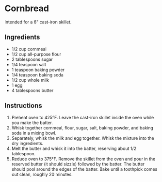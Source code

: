 # Cornbread

Intended for a 6" cast-iron skillet.

## Ingredients

- 1/2 cup cornmeal
- 1/2 cup all-purpose flour
- 2 tablespoons sugar
- 1/4 teaspoon salt
- 1 teaspoon baking powder
- 1/4 teaspoon baking soda
- 1/2 cup whole milk
- 1 egg
- 4 tablespoons butter

## Instructions

1. Preheat oven to 425°F. Leave the cast-iron skillet inside the oven while you make the batter.
2. Whisk together cornmeal, flour, sugar, salt, baking powder, and baking soda in a mixing bowl.
3. Separately, whisk the milk and egg together. Whisk the mixture into the dry ingredients.
4. Melt the butter and whisk it into the batter, reserving about 1/2 tablespoon.
5. Reduce oven to 375°F. Remove the skillet from the oven and pour in the reserved butter (it should sizzle) followed by the batter. The butter should pool around the edges of the batter. Bake until a toothpick comes out clean, roughly 20 minutes.
